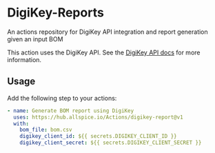 # DigiKey-Reports
An actions repository for DigiKey API integration and report generation given an input BOM

This action uses the DigiKey API.  See the [DigiKey API docs](https://developer.digikey.com/products) for more information.

## Usage

Add the following step to your actions:

```yaml
- name: Generate BOM report using DigiKey
  uses: https://hub.allspice.io/Actions/digikey-report@v1
  with:
    bom_file: bom.csv
    digikey_client_id: ${{ secrets.DIGIKEY_CLIENT_ID }}
    digikey_client_secret: ${{ secrets.DIGIKEY_CLIENT_SECRET }}
```
